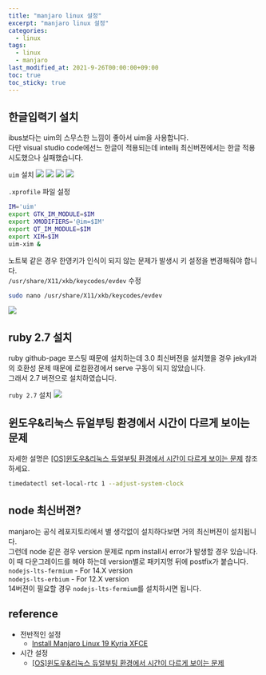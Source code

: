 ```yaml
---
title: "manjaro linux 설정"
excerpt: "manjaro linux 설정"
categories: 
  - linux
tags: 
  - linux
  - manjaro
last_modified_at: 2021-9-26T00:00:00+09:00
toc: true
toc_sticky: true
---
```


## 한글입력기 설치
ibus보다는 uim의 스무스한 느낌이 좋아서 uim을 사용합니다.  
다만 visual studio code에선느 한글이 적용되는데 intellij 최신버젼에서는 한글 적용 시도했으나 실패했습니다.

`uim` 설치
<img src="/assets/images/posts/linux/manjaro/install-uim.png">
<img src="/assets/images/posts/linux/manjaro/config-uim-1.png">
<img src="/assets/images/posts/linux/manjaro/config-uim-2.png">
<img src="/assets/images/posts/linux/manjaro/config-uim-3.png">

`.xprofile` 파일 설정
```sh
IM='uim'
export GTK_IM_MODULE=$IM
export XMODIFIERS='@im=$IM'
export QT_IM_MODULE=$IM
export XIM=$IM
uim-xim &
```

노트북 같은 경우 한영키가 인식이 되지 않는 문제가 발생시 키 설정을 변경해줘야 합니다.  
`/usr/share/X11/xkb/keycodes/evdev` 수정
```sh
sudo nano /usr/share/X11/xkb/keycodes/evdev
```
<img src="/assets/images/posts/linux/manjaro/evdev.png">

## ruby 2.7 설치
ruby github-page 포스팅 때문에 설치하는데 3.0 최신버젼을 설치했을 경우 jekyll과의 호환성 문제 때문에 로컬환경에서 serve 구동이 되지 않았습니다.  
그래서 2.7 버젼으로 설치하였습니다.

`ruby 2.7` 설치
<img src="/assets/images/posts/linux/manjaro/install-ruby.png">

## 윈도우&리눅스 듀얼부팅 환경에서 시간이 다르게 보이는 문제
자세한 설명은 [[OS]윈도우&리눅스 듀얼부팅 환경에서 시간이 다르게 보이는 문제](https://hyoje420.tistory.com/50) 참조 하세요.  
```sh
timedatectl set-local-rtc 1 --adjust-system-clock
```

## node 최신버젼?
manjaro는 공식 레포지토리에서 별 생각없이 설치하다보면 거의 최신버젼이 설치됩니다.  
그런데 node 같은 경우 version 문제로 npm install시 error가 발생할 경우 있습니다.  
이 때 다운그레이드를 해야 하는데 version별로 패키지명 뒤에 postfix가 붙습니다.  
`nodejs-lts-fermium` - For 14.X version  
`nodejs-lts-erbium` - For 12.X version  
14버젼이 필요할 경우 `nodejs-lts-fermium`를 설치하시면 됩니다.  

## reference
- 전반적인 설정
  - [Install Manjaro Linux 19 Kyria XFCE](https://kwonnam.pe.kr/wiki/linux/manjaro/19_kyria_xfce)
- 시간 설정
  - [[OS]윈도우&리눅스 듀얼부팅 환경에서 시간이 다르게 보이는 문제](https://hyoje420.tistory.com/50)